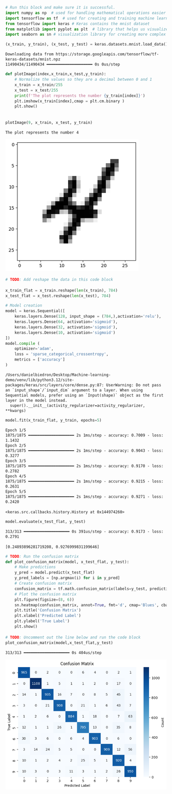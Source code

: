 

``` python
# Run this block and make sure it is successful.
import numpy as np  # used for handling mathematical operations easier in python
import tensorflow as tf  # used for creating and training machine learning models 
from tensorflow import keras # Keras contains the mnist dataset
from matplotlib import pyplot as plt  # library that helps us visualize data by creating plots 
import seaborn as sn # visualization library for creating more complex graphs
```

<!-- WARNING: THIS FILE WAS AUTOGENERATED! DO NOT EDIT! -->

``` python
(x_train, y_train), (x_test, y_test) = keras.datasets.mnist.load_data()
```

    Downloading data from https://storage.googleapis.com/tensorflow/tf-keras-datasets/mnist.npz
    11490434/11490434 ━━━━━━━━━━━━━━━━━━━━ 0s 0us/step

``` python
def plotImage(index,x_train,x_test,y_train):
    # Normalize the values so they are a decimal between 0 and 1
    x_train = x_train/255
    x_test = x_test/255
    print(f'The plot represents the number {y_train[index]}')
    plt.imshow(x_train[index],cmap = plt.cm.binary )
    plt.show()


plotImage(9, x_train, x_test, y_train)
```

    The plot represents the number 4

![](mnist_files/figure-commonmark/cell-4-output-2.png)

``` python
# TODO: Add reshape the data in this code block

x_train_flat = x_train.reshape(len(x_train), 784)
x_test_flat = x_test.reshape(len(x_test), 784)
```

``` python
# Model creation
model = keras.Sequential([
    keras.layers.Dense(128, input_shape = (784,),activation='relu'), 
    keras.layers.Dense(64, activation='sigmoid'), 
    keras.layers.Dense(32, activation='sigmoid'), 
    keras.layers.Dense(10, activation='sigmoid')
])
model.compile (
    optimizer='adam',
    loss = 'sparse_categorical_crossentropy',
    metrics = ['accuracy']
)
```

    /Users/danielbiedron/Desktop/Machine-learning-demo/venv/lib/python3.12/site-packages/keras/src/layers/core/dense.py:87: UserWarning: Do not pass an `input_shape`/`input_dim` argument to a layer. When using Sequential models, prefer using an `Input(shape)` object as the first layer in the model instead.
      super().__init__(activity_regularizer=activity_regularizer, **kwargs)

``` python
model.fit(x_train_flat, y_train, epochs=5)
```

    Epoch 1/5
    1875/1875 ━━━━━━━━━━━━━━━━━━━━ 2s 1ms/step - accuracy: 0.7009 - loss: 1.1432
    Epoch 2/5
    1875/1875 ━━━━━━━━━━━━━━━━━━━━ 2s 1ms/step - accuracy: 0.9043 - loss: 0.3277
    Epoch 3/5
    1875/1875 ━━━━━━━━━━━━━━━━━━━━ 2s 1ms/step - accuracy: 0.9170 - loss: 0.2782
    Epoch 4/5
    1875/1875 ━━━━━━━━━━━━━━━━━━━━ 2s 1ms/step - accuracy: 0.9215 - loss: 0.2631
    Epoch 5/5
    1875/1875 ━━━━━━━━━━━━━━━━━━━━ 2s 1ms/step - accuracy: 0.9271 - loss: 0.2420

    <keras.src.callbacks.history.History at 0x144974260>

``` python
model.evaluate(x_test_flat, y_test)
```

    313/313 ━━━━━━━━━━━━━━━━━━━━ 0s 391us/step - accuracy: 0.9173 - loss: 0.2791

    [0.24893896281719208, 0.9276999831199646]

``` python
# TODO: Run the confusion matrix
def plot_confusion_matrix(model, x_test_flat, y_test):
    # Make predictions
    y_pred = model.predict(x_test_flat)
    y_pred_labels = [np.argmax(i) for i in y_pred]
    # Create confusion matrix
    confusion_matrix = tf.math.confusion_matrix(labels=y_test, predictions=y_pred_labels)
    # Plot the confusion matrix
    plt.figure(figsize=(8, 6))
    sn.heatmap(confusion_matrix, annot=True, fmt='d', cmap='Blues', cbar_kws={'label': 'Count'})
    plt.title('Confusion Matrix')
    plt.xlabel('Predicted Label')
    plt.ylabel('True Label')
    plt.show()

# TODO: Uncomment out the line below and run the code block
plot_confusion_matrix(model,x_test_flat,y_test)
```

    313/313 ━━━━━━━━━━━━━━━━━━━━ 0s 404us/step

![](mnist_files/figure-commonmark/cell-9-output-2.png)
